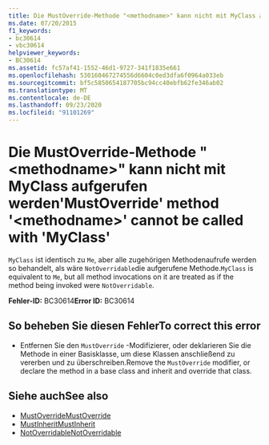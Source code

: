 ```yaml
---
title: Die MustOverride-Methode "<methodname>" kann nicht mit MyClass aufgerufen werden
ms.date: 07/20/2015
f1_keywords:
- bc30614
- vbc30614
helpviewer_keywords:
- BC30614
ms.assetid: fc57af41-1552-46d1-9727-341f1835e661
ms.openlocfilehash: 530160467274556d6604c0ed3dfa6f0964a033eb
ms.sourcegitcommit: bf5c5850654187705bc94cc40ebfb62fe346ab02
ms.translationtype: MT
ms.contentlocale: de-DE
ms.lasthandoff: 09/23/2020
ms.locfileid: "91101269"
---
```

# <a name="mustoverride-method-methodname-cannot-be-called-with-myclass"></a><span data-ttu-id="43287-102">Die MustOverride-Methode "\<methodname>" kann nicht mit MyClass aufgerufen werden</span><span class="sxs-lookup"><span data-stu-id="43287-102">'MustOverride' method '\<methodname>' cannot be called with 'MyClass'</span></span>

<span data-ttu-id="43287-103">`MyClass` ist identisch zu `Me`, aber alle zugehörigen Methodenaufrufe werden so behandelt, als wäre `NotOverridable`die aufgerufene Methode.</span><span class="sxs-lookup"><span data-stu-id="43287-103">`MyClass` is equivalent to `Me`, but all method invocations on it are treated as if the method being invoked were `NotOverridable`.</span></span>  
  
 <span data-ttu-id="43287-104">**Fehler-ID:** BC30614</span><span class="sxs-lookup"><span data-stu-id="43287-104">**Error ID:** BC30614</span></span>  
  
## <a name="to-correct-this-error"></a><span data-ttu-id="43287-105">So beheben Sie diesen Fehler</span><span class="sxs-lookup"><span data-stu-id="43287-105">To correct this error</span></span>  
  
- <span data-ttu-id="43287-106">Entfernen Sie den `MustOverride` -Modifizierer, oder deklarieren Sie die Methode in einer Basisklasse, um diese Klassen anschließend zu vererben und zu überschreiben.</span><span class="sxs-lookup"><span data-stu-id="43287-106">Remove the `MustOverride` modifier, or declare the method in a base class and inherit and override that class.</span></span>  
  
## <a name="see-also"></a><span data-ttu-id="43287-107">Siehe auch</span><span class="sxs-lookup"><span data-stu-id="43287-107">See also</span></span>

- [<span data-ttu-id="43287-108">MustOverride</span><span class="sxs-lookup"><span data-stu-id="43287-108">MustOverride</span></span>](../language-reference/modifiers/mustoverride.md)
- [<span data-ttu-id="43287-109">MustInherit</span><span class="sxs-lookup"><span data-stu-id="43287-109">MustInherit</span></span>](../language-reference/modifiers/mustinherit.md)
- [<span data-ttu-id="43287-110">NotOverridable</span><span class="sxs-lookup"><span data-stu-id="43287-110">NotOverridable</span></span>](../language-reference/modifiers/notoverridable.md)
